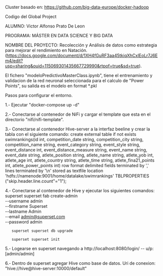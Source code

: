 Cluster basado en: https://github.com/big-data-europe/docker-hadoop

Codigo del Global Project

ALUMNO: Victor Alfonso Prato De Leon

PROGRAMA: 
MÁSTER EN DATA SCIENCE Y BIG DATA

NOMBRE DEL PROYECTO: Recolección y Análisis de datos como estrategia para mejorar el rendimiento en Natación. (https://docs.google.com/document/d/1XH4fGuRF3aa45tkiqXhCxlEoLr7J6Em4/edit?usp=sharing&ouid=115069301435667729990&rtpof=true&sd=true).

El fichero "modeloPredictivoMasterClass.ipynb", tiene el entrenamiento y validacion de la red neuronal seleccionada para el calculo de "Power Points", su salida es el modelo en format *.pkl


Pasos para configurar el entorno.

1.- Ejecutar "docker-compose up -d"

2.- Conectarse al contenedor de NiFi y cargar el template que esta en el directorio "nifi/nifi-template".

3.- Conectarse al contenedor Hive-server a la interfaz beeline y crear la tabla con el siguiente comando:
create external table if not exists swimrankings(id int, competition_date string, competition_city string, competition_name string, event_category string, event_style string, event_distance int, event_distance_measure string, event_name string, event_date string, atlete_position string, atlete_name string, atlete_yob int, atlete_age int, atlete_country string, atlete_time string, atlete_fina21_points int, atlete_power_points int)
row format delimited
fields terminated by ','
lines terminated by '\n'
stored as textfile
location 'hdfs://namenode:9001/home/datalake/swimrankings'
TBLPROPERTIES ("skip.header.line.count"="1");

4.- Conectarse al contenedor de Hive y ejecutar los siguientes comandos:
      	superset superset fab create-admin \
              --username admin \
              --firstname Superset \
              --lastname Admin \
              --email admin@superset.com \
              --password admin
              
       superset superset db upgrade
       
       superset superset init
5.- Logearse en superset navegando a http://localhost:8080/login/ -- u/p: [admin/admin]

6.- Dentro de superset agregar Hive como base de datos. Uri de conexion: "hive://hive@hive-server:10000/default"

